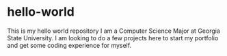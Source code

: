 # hello-world
This is my hello world repository
I am a Computer Science Major at Georgia State University. I am looking to do a few projects here to start my portfolio and get some coding experience for myself.
